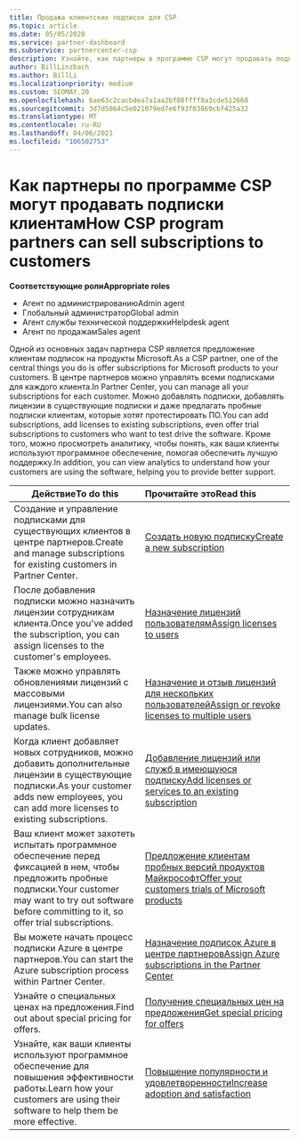 ```yaml
---
title: Продажа клиентских подписок для CSP
ms.topic: article
ms.date: 05/05/2020
ms.service: partner-dashboard
ms.subservice: partnercenter-csp
description: Узнайте, как партнеры в программе CSP могут продавать подписки клиентам и управлять ими через центр партнеров.
author: BillLinzbach
ms.author: BillLi
ms.localizationpriority: medium
ms.custom: SEOMAY.20
ms.openlocfilehash: 6ae63c2cacbdea7a1aa2bf08ffff8a3cde512668
ms.sourcegitcommit: 3d7d5064c5e021079ed7e6f93f03869cbf425a32
ms.translationtype: MT
ms.contentlocale: ru-RU
ms.lasthandoff: 04/06/2021
ms.locfileid: "106502753"
---
```

# <a name="how-csp-program-partners-can-sell-subscriptions-to-customers"></a><span data-ttu-id="22c88-103">Как партнеры по программе CSP могут продавать подписки клиентам</span><span class="sxs-lookup"><span data-stu-id="22c88-103">How CSP program partners can sell subscriptions to customers</span></span>

<span data-ttu-id="22c88-104">**Соответствующие роли**</span><span class="sxs-lookup"><span data-stu-id="22c88-104">**Appropriate roles**</span></span>

- <span data-ttu-id="22c88-105">Агент по администрированию</span><span class="sxs-lookup"><span data-stu-id="22c88-105">Admin agent</span></span>
- <span data-ttu-id="22c88-106">Глобальный администратор</span><span class="sxs-lookup"><span data-stu-id="22c88-106">Global admin</span></span>
- <span data-ttu-id="22c88-107">Агент службы технической поддержки</span><span class="sxs-lookup"><span data-stu-id="22c88-107">Helpdesk agent</span></span>
- <span data-ttu-id="22c88-108">Агент по продажам</span><span class="sxs-lookup"><span data-stu-id="22c88-108">Sales agent</span></span>

<span data-ttu-id="22c88-109">Одной из основных задач партнера CSP является предложение клиентам подписок на продукты Microsoft.</span><span class="sxs-lookup"><span data-stu-id="22c88-109">As a CSP partner, one of the central things you do is offer subscriptions for Microsoft products to your customers.</span></span> <span data-ttu-id="22c88-110">В центре партнеров можно управлять всеми подписками для каждого клиента.</span><span class="sxs-lookup"><span data-stu-id="22c88-110">In Partner Center, you can manage all your subscriptions for each customer.</span></span> <span data-ttu-id="22c88-111">Можно добавлять подписки, добавлять лицензии в существующие подписки и даже предлагать пробные подписки клиентам, которые хотят протестировать ПО.</span><span class="sxs-lookup"><span data-stu-id="22c88-111">You can add subscriptions, add licenses to existing subscriptions, even offer trial subscriptions to customers who want to test drive the software.</span></span> <span data-ttu-id="22c88-112">Кроме того, можно просмотреть аналитику, чтобы понять, как ваши клиенты используют программное обеспечение, помогая обеспечить лучшую поддержку.</span><span class="sxs-lookup"><span data-stu-id="22c88-112">In addition, you can view analytics to understand how your customers are using the software, helping you to provide better support.</span></span>

|<span data-ttu-id="22c88-113">**Действие**</span><span class="sxs-lookup"><span data-stu-id="22c88-113">**To do this**</span></span>   |<span data-ttu-id="22c88-114">**Прочитайте это**</span><span class="sxs-lookup"><span data-stu-id="22c88-114">**Read this**</span></span>   |
|----------------------|:----------------------|
|<span data-ttu-id="22c88-115">Создание и управление подписками для существующих клиентов в центре партнеров.</span><span class="sxs-lookup"><span data-stu-id="22c88-115">Create and manage subscriptions for existing customers in Partner Center.</span></span>|[<span data-ttu-id="22c88-116">Создать новую подписку</span><span class="sxs-lookup"><span data-stu-id="22c88-116">Create a new subscription</span></span>](create-a-new-subscription.md)|
|<span data-ttu-id="22c88-117">После добавления подписки можно назначить лицензии сотрудникам клиента.</span><span class="sxs-lookup"><span data-stu-id="22c88-117">Once you've added the subscription, you can assign licenses to the customer's employees.</span></span>  |[<span data-ttu-id="22c88-118">Назначение лицензий пользователям</span><span class="sxs-lookup"><span data-stu-id="22c88-118">Assign licenses to users</span></span>](assign-licenses-to-users.md)|
|<span data-ttu-id="22c88-119">Также можно управлять обновлениями лицензий с массовыми лицензиями.</span><span class="sxs-lookup"><span data-stu-id="22c88-119">You can also manage bulk license updates.</span></span>   |[<span data-ttu-id="22c88-120">Назначение и отзыв лицензий для нескольких пользователей</span><span class="sxs-lookup"><span data-stu-id="22c88-120">Assign or revoke licenses to multiple users</span></span>](bulk-license-provisioning-for-multiple-users.md)|
|<span data-ttu-id="22c88-121">Когда клиент добавляет новых сотрудников, можно добавить дополнительные лицензии в существующие подписки.</span><span class="sxs-lookup"><span data-stu-id="22c88-121">As your customer adds new employees, you can add more licenses to existing subscriptions.</span></span>   |[<span data-ttu-id="22c88-122">Добавление лицензий или служб в имеющуюся подписку</span><span class="sxs-lookup"><span data-stu-id="22c88-122">Add licenses or services to an existing subscription</span></span>](add-licenses-or-services-to-an-existing-subscription.md)|
|<span data-ttu-id="22c88-123">Ваш клиент может захотеть испытать программное обеспечение перед фиксацией в нем, чтобы предложить пробные подписки.</span><span class="sxs-lookup"><span data-stu-id="22c88-123">Your customer may want to try out software before committing to it, so offer trial subscriptions.</span></span>    |[<span data-ttu-id="22c88-124">Предложение клиентам пробных версий продуктов Майкрософт</span><span class="sxs-lookup"><span data-stu-id="22c88-124">Offer your customers trials of Microsoft products</span></span>](offer-your-customers-trials-of-microsoft-products.md)|
|<span data-ttu-id="22c88-125">Вы можете начать процесс подписки Azure в центре партнеров.</span><span class="sxs-lookup"><span data-stu-id="22c88-125">You can start the Azure subscription process within Partner Center.</span></span>   |[<span data-ttu-id="22c88-126">Назначение подписок Azure в центре партнеров</span><span class="sxs-lookup"><span data-stu-id="22c88-126">Assign Azure subscriptions in the Partner Center</span></span>](assign-azure-subscriptions.md)|
|<span data-ttu-id="22c88-127">Узнайте о специальных ценах на предложения.</span><span class="sxs-lookup"><span data-stu-id="22c88-127">Find out about special pricing for offers.</span></span>   |[<span data-ttu-id="22c88-128">Получение специальных цен на предложения</span><span class="sxs-lookup"><span data-stu-id="22c88-128">Get special pricing for offers</span></span>](get-special-pricing-for-offers.md)|
|<span data-ttu-id="22c88-129">Узнайте, как ваши клиенты используют программное обеспечение для повышения эффективности работы.</span><span class="sxs-lookup"><span data-stu-id="22c88-129">Learn how your customers are using their software to help them be more effective.</span></span>   | [<span data-ttu-id="22c88-130">Повышение популярности и удовлетворенности</span><span class="sxs-lookup"><span data-stu-id="22c88-130">Increase adoption and satisfaction</span></span>](increasing-adoption-and-satisfaction.md)   |
